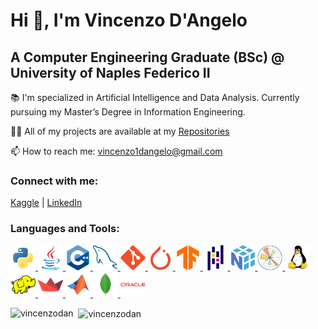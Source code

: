 <p align="center">
  <h1>Hi 👋, I'm Vincenzo D'Angelo</h1>
  <h2>A Computer Engineering Graduate (BSc) @ University of Naples Federico II</h2>
</p>

📚 I'm specialized in Artificial Intelligence and Data Analysis. Currently pursuing my Master’s Degree in Information Engineering.

👨‍💻 All of my projects are available at my [Repositories](https://github.com/vincenzodan?tab=repositories)  

📫 How to reach me: vincenzo1dangelo@gmail.com  

### Connect with me:  
[Kaggle](https://www.kaggle.com/vincenzodangelo) | [LinkedIn](https://www.linkedin.com/in/vincenzodangelo)

<h3 align="left">Languages and Tools:</h3>
<p align="left">
<a href="https://www.python.org/" target="_blank">
  <img src="https://raw.githubusercontent.com/devicons/devicon/master/icons/python/python-original.svg" width="40" height="40"/>
</a>
<a href="https://www.java.com/" target="_blank">
  <img src="https://raw.githubusercontent.com/devicons/devicon/master/icons/java/java-original.svg" width="40" height="40"/>
</a>
<a href="https://isocpp.org/" target="_blank">
  <img src="https://raw.githubusercontent.com/devicons/devicon/master/icons/cplusplus/cplusplus-original.svg" width="40" height="40"/>
</a>
<a href="https://www.mysql.com/" target="_blank">
  <img src="https://raw.githubusercontent.com/devicons/devicon/master/icons/mysql/mysql-original.svg" width="40" height="40"/>
</a>
<a href="https://git-scm.com/" target="_blank">
  <img src="https://raw.githubusercontent.com/devicons/devicon/master/icons/git/git-original.svg" width="40" height="40"/>
</a>
<a href="https://pytorch.org/" target="_blank">
  <img src="https://raw.githubusercontent.com/devicons/devicon/master/icons/pytorch/pytorch-original.svg" width="40" height="40"/>
</a>
<a href="https://www.tensorflow.org/" target="_blank">
  <img src="https://raw.githubusercontent.com/devicons/devicon/master/icons/tensorflow/tensorflow-original.svg" width="40" height="40"/>
</a>
<a href="https://pandas.pydata.org/" target="_blank">
  <img src="https://raw.githubusercontent.com/devicons/devicon/master/icons/pandas/pandas-original.svg" width="40" height="40"/>
</a>
<a href="https://numpy.org/" target="_blank">
  <img src="https://raw.githubusercontent.com/devicons/devicon/master/icons/numpy/numpy-original.svg" width="40" height="40"/>
</a>
<a href="https://matplotlib.org/" target="_blank">
  <img src="https://raw.githubusercontent.com/devicons/devicon/master/icons/matplotlib/matplotlib-original.svg" width="40" height="40"/>
</a>
<a href="https://www.linux.org/" target="_blank">
  <img src="https://raw.githubusercontent.com/devicons/devicon/master/icons/linux/linux-original.svg" width="40" height="40"/>
</a>
<a href="https://hadoop.apache.org/" target="_blank">
  <img src="https://raw.githubusercontent.com/devicons/devicon/master/icons/hadoop/hadoop-original.svg" width="40" height="40"/>
</a>
<a href="https://streamlit.io/" target="_blank">
  <img src="https://raw.githubusercontent.com/devicons/devicon/master/icons/streamlit/streamlit-original.svg" width="40" height="40"/>
</a>
<a href="https://it.mathworks.com/products/matlab.html" target="_blank">
  <img src="https://raw.githubusercontent.com/devicons/devicon/master/icons/matlab/matlab-original.svg" width="40" height="40"/>
</a>
<a href="https://www.mongodb.com/" target="_blank">
  <img src="https://raw.githubusercontent.com/devicons/devicon/master/icons/mongodb/mongodb-original.svg" width="40" height="40"/>
</a>
<a href="https://www.oracle.com/" target="_blank">
  <img src="https://raw.githubusercontent.com/devicons/devicon/master/icons/oracle/oracle-original.svg" width="40" height="40"/>
</a>
</p>
<p>
  <img align="left" src="https://github-readme-stats.vercel.app/api/top-langs?username=vincenzodan&show_icons=true&locale=en&layout=compact" alt="vincenzodan"/>
</p>
<p>&nbsp;
  <img align="center" src="https://github-readme-stats.vercel.app/api?username=vincenzodan&show_icons=true&locale=en" alt="vincenzodan"/>
</p>


